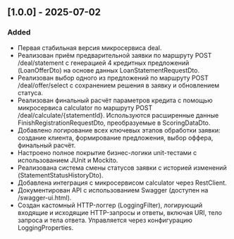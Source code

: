 ## [1.0.0] - 2025-07-02

### Added
- Первая стабильная версия микросервиса deal.
- Реализован приём предварительной заявки по маршруту POST /deal/statement с генерацией 4 кредитных предложений (LoanOfferDto) на основе данных LoanStatementRequestDto.
- Реализован выбор одного из предложений по маршруту POST /deal/offer/select с сохранением решения в заявку и обновлением статуса.
- Реализован финальный расчёт параметров кредита с помощью микросервиса calculator по маршруту POST /deal/calculate/{statementId}. Используются расширенные данные FinishRegistrationRequestDto, преобразуемые в ScoringDataDto.
- Добавлено логирование всех ключевых этапов обработки заявки: создание клиента, формирование предложения, выбор оффера, финальный расчёт.
- Настроено полное покрытие бизнес-логики unit-тестами с использованием JUnit и Mockito.
- Реализована система смены статусов заявки с историей изменений (StatementStatusHistoryDto).
- Добавлена интеграция с микросервисом calculator через RestClient.
- Документирован API с использованием Swagger (доступен на /swagger-ui.html).
- Создан кастомный HTTP-логгер (LoggingFilter), логирующий входящие и исходящие HTTP-запросы и ответы, включая URI, тело запроса и тела ответа. Управляется через конфигурацию LoggingProperties.